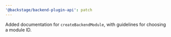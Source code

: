 ```yaml
---
'@backstage/backend-plugin-api': patch
---
```


Added documentation for `createBackendModule`, with guidelines for choosing a module ID.
